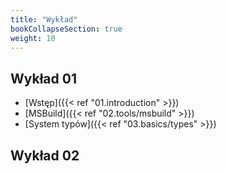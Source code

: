 ```yaml
---
title: "Wykład"
bookCollapseSection: true
weight: 10
---
```


## Wykład 01

- [Wstęp]({{< ref "01.introduction" >}})
- [MSBuild]({{< ref "02.tools/msbuild" >}})
- [System typów]({{< ref "03.basics/types" >}})

## Wykład 02
